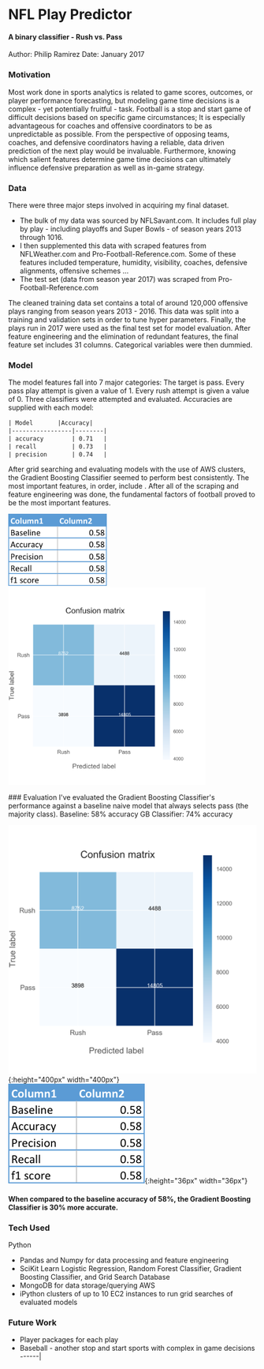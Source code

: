 # NFL Play Predictor
#### A binary classifier - Rush vs. Pass

Author: Philip Ramirez 
Date: January 2017

### Motivation
Most work done in sports analytics is related to game scores, outcomes, or player performance forecasting, but modeling game time decisions is a complex - yet potentially fruitful - task. Football is a stop and start game of difficult decisions based on specific game circumstances; It is especially advantageous for coaches and offensive coordinators to be as unpredictable as possible. From the perspective of opposing teams, coaches, and defensive coordinators having a reliable, data driven prediction of the next play would be invaluable. Furthermore, knowing which salient features determine game time decisions can ultimately influence defensive preparation as well as in-game strategy.

### Data
There were three major steps involved in acquiring my final dataset.
* The bulk of my data was sourced by NFLSavant.com. It includes full play by play - including playoffs and Super Bowls - of season years 2013 through 1016.
* I then supplemented this data with scraped features from NFLWeather.com and Pro-Football-Reference.com. Some of these features included temperature, humidity, visibility, coaches, defensive alignments, offensive schemes ...
* The test set (data from season year 2017) was scraped from Pro-Football-Reference.com

The cleaned training data set contains a total of around 120,000 offensive plays ranging from season years 2013 - 2016. This data was split into a training and validation sets in order to tune hyper parameters. Finally, the plays run in 2017 were used as the final test set for model evaluation. After feature engineering and the elimination of redundant features, the final feature set includes 31 columns. Categorical variables were then dummied.

### Model
The model features fall into 7 major categories:
The target is pass. Every pass play attempt is given a value of 1. Every rush attempt is given a value of 0.
Three classifiers were attempted and evaluated. Accuracies are supplied with each model:

	| Model 	  |Accuracy|
	|-----------------|--------|
	| accuracy        | 0.71   |
	| recall          | 0.73   |
	| precision       | 0.74   |

After grid searching and evaluating models with the use of AWS clusters, the Gradient Boosting Classifier seemed to perform best consistently. The most important features, in order, include <top ten>. After all of the scraping and feature engineering was done, the fundamental factors of football proved to be the most important features.

<p float="left">
  <img src="https://github.com/philiprami/NFL_play_predictor/blob/master/img/class_report.png" width="200"/> 
  <img src="https://github.com/philiprami/NFL_play_predictor/blob/master/img/confusion_matrix.png" width="400"/>
</p>
### Evaluation
I've evaluated the Gradient Boosting Classifier's performance against a baseline naive model that always selects pass (the majority class).   
  Baseline: 58% accuracy
  GB Classifier: 74% accuracy

![alt-text-1](img/confusion_matrix.png "title-1"){:height="400px" width="400px"} ![alt-text-2](img/class_report.png "title-2"){:height="36px" width="36px"}

#### When compared to the baseline accuracy of 58%, the Gradient Boosting Classifier is 30% more accurate.

### Tech Used
Python
* Pandas and Numpy for data processing and feature engineering
* SciKit Learn Logistic Regression, Random Forest Classifier, Gradient Boosting Classifier, and Grid Search
Database
* MongoDB for data storage/querying
AWS
* iPython clusters of up to 10 EC2 instances to run grid searches of evaluated models

### Future Work
* Player packages for each play
* Baseball - another stop and start sports with complex in game decisions
------|
